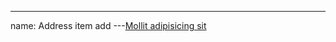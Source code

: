 
---
name: Address item add
---<a href="#" class="address-item-add--anchor center-text"><span>Mollit adipisicing sit</span></a>